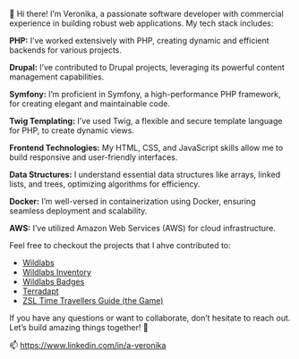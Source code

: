 👋 Hi there! I’m Veronika, a passionate software developer with commercial experience in building robust web applications. My tech stack includes:

<strong>PHP:</strong> I’ve worked extensively with PHP, creating dynamic and efficient backends for various projects. <br>

<strong>Drupal:</strong> I’ve contributed to Drupal projects, leveraging its powerful content management capabilities.<br>

<strong>Symfony:</strong> I’m proficient in Symfony, a high-performance PHP framework, for creating elegant and maintainable code.<br>

<strong>Twig Templating:</strong> I’ve used Twig, a flexible and secure template language for PHP, to create dynamic views.<br>

<strong>Frontend Technologies:</strong> My HTML, CSS, and JavaScript skills allow me to build responsive and user-friendly interfaces.<br>

<strong>Data Structures:</strong> I understand essential data structures like arrays, linked lists, and trees, optimizing algorithms for efficiency.<br>

<strong>Docker:</strong> I’m well-versed in containerization using Docker, ensuring seamless deployment and scalability.<br>

<strong>AWS:</strong> I’ve utilized Amazon Web Services (AWS) for cloud infrastructure.<br>

Feel free to checkout the projects that I ahve contributed to:

<ul>
  <li><a href="https://wildlabs.net/">Wildlabs</a></li>
  <li><a href="https://wildlabs.net/inventory">Wildlabs Inventory</a></li>
  <li><a href="https://wildlabs.net/members">Wildlabs Badges</a></li>
  <li><a href="https://terradapt.org/">Terradapt</a></li>
  <li><a href="https://www.londonzoo.org/zoo-stories/history-of-london-zoo/time-travel">ZSL Time Travellers Guide (the Game)</a></li>
</ul>

If you have any questions or want to collaborate, don’t hesitate to reach out. Let’s build amazing things together! 🚀

📫 https://www.linkedin.com/in/a-veronika

<!---
Veracodes/Veracodes is a ✨ special ✨ repository because its `README.md` (this file) appears on your GitHub profile.
You can click the Preview link to take a look at your changes.
--->
